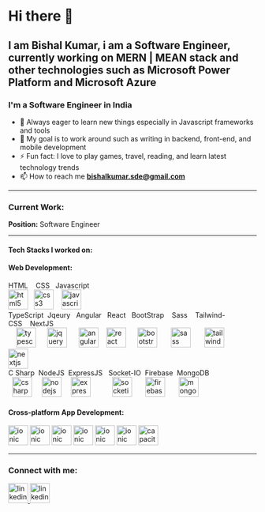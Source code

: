 # Hi there 👋

## I am Bishal Kumar, i am a Software Engineer, currently working on MERN | MEAN stack and other technologies such as Microsoft Power Platform and Microsoft Azure
<h3 align="left">I'm a Software Engineer in India</h3>

- 🌱 Always eager to learn new things especially in Javascript frameworks and tools
- 🥅 My goal is to work around such as writing in backend, front-end, and mobile development
- ⚡ Fun fact: I love to play games, travel, reading, and learn latest technology trends
- 📫 How to reach me **bishalkumar.sde@gmail.com**

 <hr/>
<h3 align="left">Current Work:</h3>
<span><b>Position:</b> Software Engineer</span>
<hr/>
<h4>Tech Stacks I worked on:</h4>

<!--<p>-->
<!-- <a href="https://angular.io" target="_blank" rel="noreferrer"> <img src="https://angular.io/assets/images/logos/angular/angular.svg" alt="angular" /> </a>-->
<!-- <a href="https://reactjs.org/" target="_blank" rel="noreferrer"> <img src="https://cdn.jsdelivr.net/gh/devicons/devicon/icons/react/react-original.svg" alt="react" /> </a>-->
<!-- <a href="https://vuejs.org/" target="_blank" rel="noreferrer"> <img src="https://cdn.jsdelivr.net/gh/devicons/devicon/icons/vuejs/vuejs-original.svg" alt="vuejs" /> </a>-->
<!--</p>-->

<h4 align="left">Web Development:</h4>
<p align="left"> <span> 

HTML &nbsp;&nbsp;&nbsp;CSS &nbsp; Javascript
<br/>
<img src="https://cdn.jsdelivr.net/gh/devicons/devicon/icons/html5/html5-original.svg" alt="html5" width="40" height="40" />&nbsp;&nbsp;
<img src="https://cdn.jsdelivr.net/gh/devicons/devicon/icons/css3/css3-original.svg" alt="css3" width="40" height="40"/>&nbsp;&nbsp;&nbsp;
<img src="https://cdn.svgporn.com/logos/javascript.svg" alt="javascript" width="40" height="40"/>
<br/>
TypeScript&nbsp; Jqeury &nbsp;&nbsp;Angular &nbsp;&nbsp;React&nbsp;&nbsp;&nbsp;BootStrap&nbsp;&nbsp;&nbsp; Sass&nbsp;&nbsp;&nbsp; Tailwind-CSS&nbsp;&nbsp;&nbsp;&nbsp;NextJS
&nbsp;&nbsp;&nbsp;&nbsp;<br/>&nbsp;&nbsp;&nbsp;
<img src="https://cdn.svgporn.com/logos/typescript-icon.svg" alt="typescript" width="40" height="40"/>&nbsp;&nbsp;&nbsp;&nbsp;&nbsp;
<img src="https://cdn.jsdelivr.net/gh/devicons/devicon/icons/jquery/jquery-original.svg" alt="jquery" width="40" height="40"/>&nbsp;&nbsp;&nbsp;&nbsp;&nbsp;
<img src="https://cdn.svgporn.com/logos/angular-icon.svg" alt="angular" width="40" height="40"/>
&nbsp;&nbsp;
<img src="https://cdn.svgporn.com/logos/react.svg" alt="react" width="40" height="40"/>&nbsp;&nbsp;&nbsp;&nbsp;&nbsp;
<img src="https://cdn.svgporn.com/logos/bootstrap.svg" alt="bootstrap" width="40" height="40"/>&nbsp;&nbsp;&nbsp;&nbsp;&nbsp;&nbsp;
<img src="https://cdn.svgporn.com/logos/sass.svg" alt="sass" width="40" height="40"/>&nbsp;&nbsp;&nbsp;&nbsp;&nbsp;&nbsp;
<img src="https://cdn.svgporn.com/logos/tailwindcss-icon.svg" alt="tailwind" width="40" height="40"/>&nbsp;&nbsp;&nbsp;&nbsp;&nbsp;&nbsp;&nbsp;&nbsp;&nbsp;&nbsp;
<img src="https://cdn.svgporn.com/logos/nextjs-icon.svg" alt="nextjs" width="40" height="40"/>
<br/>
C Sharp &nbsp;NodeJS&nbsp;&nbsp;ExpressJS&nbsp;&nbsp; Socket-IO&nbsp;&nbsp;Firebase&nbsp;&nbsp;MongoDB&nbsp;&nbsp;&nbsp;&nbsp;
<br/>
&nbsp;&nbsp;<img src="https://cdn.svgporn.com/logos/c-sharp.svg" alt="csharp" width="40" height="40"/>
&nbsp;&nbsp;&nbsp;
<img src="https://cdn.svgporn.com/logos/nodejs-icon.svg" alt="nodejs" width="40" height="40"/>&nbsp;&nbsp;&nbsp;&nbsp;
<img src="https://encrypted-tbn0.gstatic.com/images?q=tbn:ANd9GcTE0ZUjmSERFD6he__HGbUeEO_tTfoH8dXjhQUR_hNosw&s" alt="express" width="40" height="40"/>&nbsp;&nbsp;&nbsp;&nbsp;&nbsp;&nbsp;&nbsp;&nbsp;&nbsp;&nbsp;
<img src="https://static-00.iconduck.com/assets.00/socket-io-icon-2048x2046-tx88w4en.png" alt="socketio" width="40" height="40"/>&nbsp;&nbsp;&nbsp;&nbsp;&nbsp;&nbsp;
<img src="https://cdn.svgporn.com/logos/firebase.svg" alt="firebase" width="40" height="40"/>&nbsp;&nbsp;&nbsp;&nbsp;&nbsp;&nbsp;
<img src="https://cdn.svgporn.com/logos/mongodb-icon.svg" alt="mongodb" width="40" height="40"/>&nbsp;&nbsp;&nbsp;&nbsp;
</p>
 <h4>Cross-platform App Development:</h4>
<p align="left">
 <img src="https://cdn.svgporn.com/logos/microsoft-azure.svg" alt="ionic" width="40" height="40"/>
 <img src="https://cdn.svgporn.com/logos/microsoft-teams.svg" alt="ionic" width="40" height="40"/>
 <img src="https://www.vanroey.be/wp-content/uploads/Microsoft-Power-Apps-Icon.png" alt="ionic" width="40" height="40"/>
 <img src="https://upload.wikimedia.org/wikipedia/commons/thumb/4/4d/Microsoft_Power_Automate.svg/240px-Microsoft_Power_Automate.svg.png" alt="ionic" width="40" height="40"/>
 <img src="https://cdn.svgporn.com/logos/microsoft-power-bi.svg" alt="ionic" width="40" height="40"/>
 <img src="https://a.fsdn.com/allura/s/microsoft-power-pages/icon?5d13b5a446bad6775e00e350654bd77aae7599a923d187b1070e1614bff08866?&w=148" alt="ionic" width="40" height="40"/>
<img src="https://cdn.worldvectorlogo.com/logos/react-native-1.svg" alt="capacitor" width="40" height="40"/>
  </p>
<hr/>
<h3>Connect with me:</h3>

<a href="https://bishalkumar-sde.netlify.app" target="_blank" rel="noreferrer"> <img src="https://cdn-icons-png.flaticon.com/512/3178/3178285.png" alt="linkedin" width="40" height="40"/> </a>
<a href="https://linkedin.com/in/bishal-kumar-832398158" target="_blank" rel="noreferrer"> <img src="https://cdn.jsdelivr.net/gh/devicons/devicon/icons/linkedin/linkedin-original.svg" alt="linkedin" width="40" height="40"/> </a>
